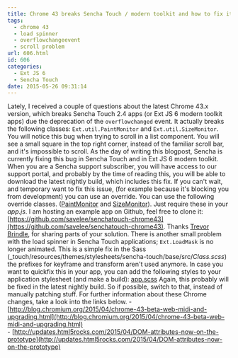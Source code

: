 ```yaml
---
title: Chrome 43 breaks Sencha Touch / modern toolkit and how to fix it.
tags:
  - chrome 43
  - load spinner
  - overflowchangeevent
  - scroll problem
url: 606.html
id: 606
categories:
  - Ext JS 6
  - Sencha Touch
date: 2015-05-26 09:31:14
---
```


Lately, I received a couple of questions about the latest Chrome 43.x version, which breaks Sencha Touch 2.4 apps (or Ext JS 6 modern toolkit apps) due the deprecation of the `overflowchanged` event. It actually breaks the following classes: `Ext.util.PaintMonitor` and `Ext.util.SizeMonitor`. You will notice this bug when trying to scroll in a list component. You will see a small square in the top right corner, instead of the familiar scroll bar, and it's impossible to scroll. As the day of writing this blogpost, Sencha is currently fixing this bug in Sencha Touch and in Ext JS 6 modern toolkit. When you are a Sencha support subscriber, you will have access to our support portal, and probably by the time of reading this, you will be able to download the latest nightly build, which includes this fix. If you can't wait, and temporary want to fix this issue, (for example because it's blocking you from development) you can use an override. You can use the following override classes. ([PaintMonitor](https://github.com/savelee/senchatouch-chrome43/blob/master/app/util/PaintMonitor.js) and [SizeMonitor](https://github.com/savelee/senchatouch-chrome43/blob/master/app/util/SizeMonitor.js)). Just require these in your _app.js_. I am hosting an example app on Github, feel free to clone it: [https://github.com/savelee/senchatouch-chrome43](https://github.com/savelee/senchatouch-chrome43). Thanks [Trevor Brindle](http://trevorbrindle.com/chrome-43-broke-sencha/), for sharing parts of your solution. There is another small problem with the load spinner in Sencha Touch applications; `Ext.LoadMask` is no longer animated. This is a simple fix in the Sass (_touch/resources/themes/stylesheets/sencha-touch/base/src/_Class.scss_) the prefixes for keyframe and transform aren't used anymore. In case you want to quickfix this in your app, you can add the following styles to your application stylesheet (and make a build): [app.scss](https://github.com/savelee/senchatouch-chrome43/blob/master/resources/sass/app.scss) Again, this probably will be fixed in the latest nightly build. So if possible, switch to that, instead of manually patching stuff. For further information about these Chrome changes, take a look into the links below. - [http://blog.chromium.org/2015/04/chrome-43-beta-web-midi-and-upgrading.html](http://blog.chromium.org/2015/04/chrome-43-beta-web-midi-and-upgrading.html)  
\- [http://updates.html5rocks.com/2015/04/DOM-attributes-now-on-the-prototype](http://updates.html5rocks.com/2015/04/DOM-attributes-now-on-the-prototype)